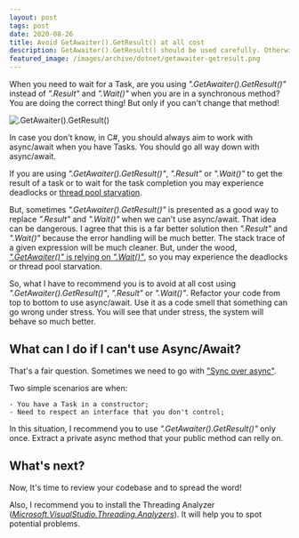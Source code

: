 ```yaml
---
layout: post
tags: post
date: 2020-08-26
title: Avoid GetAwaiter().GetResult() at all cost
description: GetAwaiter().GetResult() should be used carefully. Otherwise, you may experience several problems when your system is under stress.
featured_image: /images/archive/dotnet/getawaiter-getresult.png
---
```


When you need to wait for a Task, are you using _".GetAwaiter().GetResult()"_ instead of _".Result"_ and _".Wait()"_ when you are in a synchronous method? You are doing the correct thing! But only if you can't change that method!

![.GetAwaiter().GetResult()](/images/archive/dotnet/getawaiter-getresult.png)

In case you don't know, in C#, you should always aim to work with async/await when you have Tasks. You should go all way down with async/await.

If you are using _".GetAwaiter().GetResult()"_, _".Result"_ or _".Wait()"_ to get the result of a task or to wait for the task completion you may experience deadlocks or [thread pool starvation](https://docs.microsoft.com/en-gb/archive/blogs/vancem/diagnosing-net-core-threadpool-starvation-with-perfview-why-my-service-is-not-saturating-all-cores-or-seems-to-stall?s=09).

But, sometimes _".GetAwaiter().GetResult()"_ is presented as a good way to replace _".Result"_ and _".Wait()"_ when we can't use async/await. That idea can be dangerous. I agree that this is a far better solution then _".Result"_ and _".Wait()"_ because the error handling will be much better. The stack trace of a given expression will be much cleaner. But, under the wood, [_".GetAwaiter()"_ is relying on _".Wait()"_](https://stackoverflow.com/questions/17284517/is-task-result-the-same-as-getawaiter-getresult/38530225#38530225), so you may experience the deadlocks or thread pool starvation.

So, what I have to recommend you is to avoid at all cost using _".GetAwaiter().GetResult()"_, _".Result"_ or _".Wait()"_. Refactor your code from top to bottom to use async/await. Use it as a code smell that something can go wrong under stress. You will see that under stress, the system will behave so much better.

## What can I do if I can't use Async/Await?

That's a fair question. Sometimes we need to go with ["Sync over async"](https://odetocode.com/blogs/scott/archive/2019/03/04/await-the-async-letdown.aspx).

Two simple scenarios are when:

    - You have a Task in a constructor;
    - Need to respect an interface that you don't control;

In this situation, I recommend you to use _".GetAwaiter().GetResult()"_ only once. Extract a private async method that your public method can relly on.

## What's next?

Now, It's time to review your codebase and to spread the word!

Also, I recommend you to install the Threading Analyzer ([_Microsoft.VisualStudio.Threading.Analyzers_](https://github.com/microsoft/vs-threading)). It will help you to spot potential problems.
